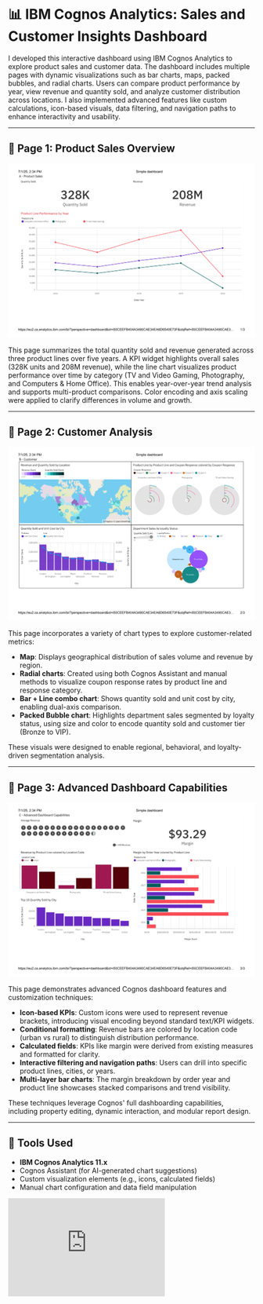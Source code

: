 # 📊 IBM Cognos Analytics: Sales and Customer Insights Dashboard
I developed this interactive dashboard using IBM Cognos Analytics to explore product sales and customer data. The dashboard includes multiple pages with dynamic visualizations such as bar charts, maps, packed bubbles, and radial charts. Users can compare product performance by year, view revenue and quantity sold, and analyze customer distribution across locations. I also implemented advanced features like custom calculations, icon-based visuals, data filtering, and navigation paths to enhance interactivity and usability.

---

## 🔹 Page 1: Product Sales Overview

![Product Sales](Dashboards/1-ProductSales.png)

This page summarizes the total quantity sold and revenue generated across three product lines over five years. A KPI widget highlights overall sales (328K units and 208M revenue), while the line chart visualizes product performance over time by category (TV and Video Gaming, Photography, and Computers & Home Office). This enables year-over-year trend analysis and supports multi-product comparisons. Color encoding and axis scaling were applied to clarify differences in volume and growth.

---

## 🔹 Page 2: Customer Analysis

![Customer Analysis](Dashboards/2-CustomerAnalysis.png)

This page incorporates a variety of chart types to explore customer-related metrics:
- **Map**: Displays geographical distribution of sales volume and revenue by region.
- **Radial charts**: Created using both Cognos Assistant and manual methods to visualize coupon response rates by product line and response category.
- **Bar + Line combo chart**: Shows quantity sold and unit cost by city, enabling dual-axis comparison.
- **Packed Bubble chart**: Highlights department sales segmented by loyalty status, using size and color to encode quantity sold and customer tier (Bronze to VIP).

These visuals were designed to enable regional, behavioral, and loyalty-driven segmentation analysis.

---

## 🔹 Page 3: Advanced Dashboard Capabilities

![Advanced Dashboard Capabilities](Dashboards/3-Advanced%20Dashboard%20Capabilities.png)

This page demonstrates advanced Cognos dashboard features and customization techniques:
- **Icon-based KPIs**: Custom icons were used to represent revenue brackets, introducing visual encoding beyond standard text/KPI widgets.
- **Conditional formatting**: Revenue bars are colored by location code (urban vs rural) to distinguish distribution performance.
- **Calculated fields**: KPIs like margin were derived from existing measures and formatted for clarity.
- **Interactive filtering and navigation paths**: Users can drill into specific product lines, cities, or years.
- **Multi-layer bar charts**: The margin breakdown by order year and product line showcases stacked comparisons and trend visibility.

These techniques leverage Cognos' full dashboarding capabilities, including property editing, dynamic interaction, and modular report design.

---

## 🔧 Tools Used

- **IBM Cognos Analytics 11.x**
- Cognos Assistant (for AI-generated chart suggestions)
- Custom visualization elements (e.g., icons, calculated fields)
- Manual chart configuration and data field manipulation


<iframe src="https://eu2.ca.analytics.ibm.com/bi/?perspective=dashboard&amp;pathRef=.my_folders%2FCustomer%2BLoyalty%2BProgram&amp;closeWindowOnLastView=true&amp;ui_appbar=false&amp;ui_navbar=false&amp;shareMode=embedded&amp;action=view&amp;mode=dashboard&amp;subView=model00000197aba8750f_00000002" width="320" height="200" frameborder="0" gesture="media" allow="encrypted-media" allowfullscreen=""></iframe>

